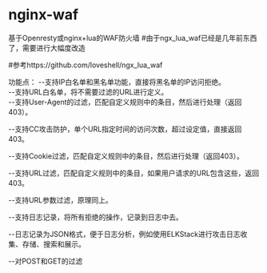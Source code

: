 # nginx-waf
基于Openresty或nginx+lua的WAF防火墙
#由于ngx_lua_waf已经是几年前东西了，需要进行大幅度改造

#参考https://github.com/loveshell/ngx_lua_waf

功能点：
--支持IP白名单和黑名单功能，直接将黑名单的IP访问拒绝。<br>
--支持URL白名单，将不需要过滤的URL进行定义。<br>
--支持User-Agent的过滤，匹配自定义规则中的条目，然后进行处理（返回403）。

--支持CC攻击防护，单个URL指定时间的访问次数，超过设定值，直接返回403。

--支持Cookie过滤，匹配自定义规则中的条目，然后进行处理（返回403）。

--支持URL过滤，匹配自定义规则中的条目，如果用户请求的URL包含这些，返回403。

--支持URL参数过滤，原理同上。

--支持日志记录，将所有拒绝的操作，记录到日志中去。

--日志记录为JSON格式，便于日志分析，例如使用ELKStack进行攻击日志收集、存储、搜索和展示。

--对POST和GET的过滤

